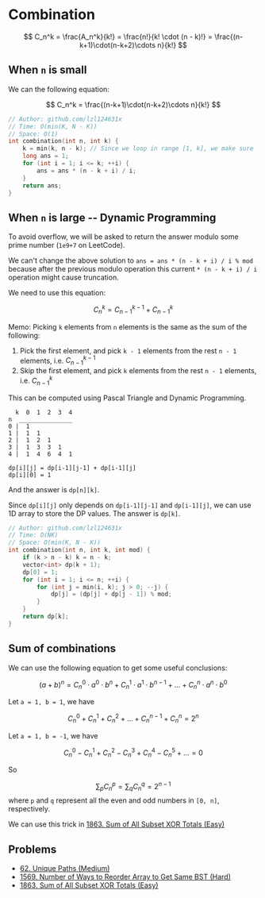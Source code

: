 # Combination

$$ C_n^k = \frac{A_n^k}{k!} = \frac{n!}{k! \cdot (n - k)!} = \frac{(n-k+1)\cdot(n-k+2)\cdots n}{k!} $$

## When `n` is small

We can the following equation:

$$ C_n^k = \frac{(n-k+1)\cdot(n-k+2)\cdots n}{k!} $$

```cpp
// Author: github.com/lzl124631x
// Time: O(min(K, N - K))
// Space: O(1)
int combination(int n, int k) {
    k = min(k, n - k); // Since we loop in range [1, k], we make sure `k` is smaller than `n - k`
    long ans = 1;
    for (int i = 1; i <= k; ++i) {
        ans = ans * (n - k + i) / i;
    }
    return ans;
}
```

## When `n` is large -- Dynamic Programming

To avoid overflow, we will be asked to return the answer modulo some prime number (`1e9+7` on LeetCode).

We can't change the above solution to `ans = ans * (n - k + i) / i % mod` because after the previous modulo operation this current `* (n - k + i) / i` operation might cause truncation.

We need to use this equation:

$$ C_n^k = C_{n-1}^{k-1} + C_{n-1}^k $$

Memo: Picking `k` elements from `n` elements is the same as the sum of the following:
1. Pick the first element, and pick `k - 1` elements from the rest `n - 1` elements, i.e. $C_{n-1}^{k-1}$
2. Skip the first element, and pick `k` elements from the rest `n - 1` elements, i.e. $C_{n-1}^k$

This can be computed using Pascal Triangle and Dynamic Programming.

```
  k  0  1  2  3  4
n  _______________
0 |  1
1 |  1  1
2 |  1  2  1
3 |  1  3  3  1
4 |  1  4  6  4  1
```

```
dp[i][j] = dp[i-1][j-1] + dp[i-1][j]
dp[i][0] = 1
```
And the answer is `dp[n][k]`.

Since `dp[i][j]` only depends on `dp[i-1][j-1]` and `dp[i-1][j]`, we can use 1D array to store the DP values. The answer is `dp[k]`.

```cpp
// Author: github.com/lzl124631x
// Time: O(NK)
// Space: O(min(K, N - K))
int combination(int n, int k, int mod) {
    if (k > n - k) k = n - k;
    vector<int> dp(k + 1);
    dp[0] = 1;
    for (int i = 1; i <= n; ++i) {
        for (int j = min(i, k); j > 0; --j) {
            dp[j] = (dp[j] + dp[j - 1]) % mod;
        }
    }
    return dp[k];
}
```

## Sum of combinations

We can use the following equation to get some useful conclusions:

$$
(a + b)^n = C_n^0\cdot a^0\cdot b^n + C_n^1\cdot a^1\cdot b^{n-1} + \dots + C_n^n\cdot a^n\cdot b^0
$$

Let `a = 1, b = 1`, we have

$$
C_n^0 + C_n^1 + C_n^2 + \dots + C_n^{n-1} + C_n^n = 2^n
$$

Let `a = 1, b = -1`, we have

$$
C_n^0 - C_n^1 + C_n^2 - C_n^3 + C_n^4 - C_n^5 + \dots = 0
$$

So 

$$
\sum_{p}C_n^p = \sum_{q}C_n^q = 2^{n-1}
$$
where `p` and `q` represent all the even and odd numbers in `[0, n]`, respectively. 

We can use this trick in [1863. Sum of All Subset XOR Totals (Easy)](https://leetcode.com/problems/sum-of-all-subset-xor-totals/)

## Problems

* [62. Unique Paths (Medium)](https://leetcode.com/problems/unique-paths/)
* [1569. Number of Ways to Reorder Array to Get Same BST (Hard)](https://leetcode.com/problems/number-of-ways-to-reorder-array-to-get-same-bst/)
* [1863. Sum of All Subset XOR Totals (Easy)](https://leetcode.com/problems/sum-of-all-subset-xor-totals/)